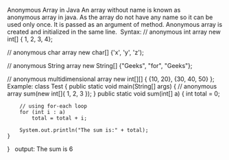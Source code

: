Anonymous Array in Java
An array without name is known as anonymous array in java. As the array do not have any name so it can be used only once. It is passed as an argument of method. Anonymous array is created and initialized in the same line.  Syntax:
// anonymous int array 
new int[] { 1, 2, 3, 4};  

// anonymous char array 
new char[] {'x', 'y', 'z'); 

// anonymous String array
new String[] {"Geeks", "for", "Geeks"}; 

// anonymous multidimensional array
new int[][] { {10, 20}, {30, 40, 50} };
 Example:
class Test { 
    public static void main(String[] args) 
    { 
          // anonymous array 
          sum(new int[]{ 1, 2, 3 }); 
    } 
    public static void sum(int[] a) 
    { 
        int total = 0; 
  
        // using for-each loop 
        for (int i : a)  
            total = total + i; 
          
        System.out.println("The sum is:" + total); 
    } 
} 
  output:
The sum is 6
